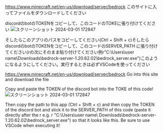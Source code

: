 https://www.minecraft.net/en-us/download/server/bedrock
このサイトに入ってファイルをダウンロードしてください

discordのbotのTOKENをコピーして、このコードのTOKEに張り付けてください
![スクリーンショット 2024-03-01 172847](https://github.com/world0182/Start_a_minecraft_server_on_discord/assets/161698386/67b52505-f949-4605-a183-3251bff62012)

そしたらこのアプリのパスをコピーしてください(Ctrl + Shift + c)そしたらdiscordのbotのTOKENをコピーして、このコードのSERVER_PATH に張り付けてください(rの次にそのまま貼り付けてください例r"C:\Users\user name\Downloads\bedrock-server-1.20.62.02\bedrock_server.exe")このようになるようにしてください。実行するときは必ずVSCodeを使ってください

https://www.minecraft.net/en-us/download/server/bedrock
Go into this site and download the file

Copy and paste the TOKEN of the discord bot into the TOKE of this code!
![スクリーンショット 2024-03-01 172847](https://github.com/world0182/Start_a_minecraft_server_on_discord/assets/161698386/67b52505-f949-4605-a183-3251bff62012)

Then copy the path to this app (Ctrl + Shift + c) and then copy the TOKEN of the discord bot and stick it to the SERVER_PATH of this code (paste it directly after the r e.g. r "C:\Users\user name\ Downloads\bedrock-server-1.20.62.02\bedrock_server.exe") so that it looks like this. Be sure to use VSCode when executing it!
